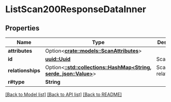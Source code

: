 # ListScan200ResponseDataInner

## Properties

Name | Type | Description | Notes
------------ | ------------- | ------------- | -------------
**attributes** | Option<[**crate::models::ScanAttributes**](ScanAttributes.md)> |  | [optional]
**id** | [**uuid::Uuid**](uuid::Uuid.md) | Scan ID | 
**relationships** | Option<[**::std::collections::HashMap<String, serde_json::Value>**](serde_json::Value.md)> | Scan relationships | [optional]
**r#type** | **String** |  | 

[[Back to Model list]](../README.md#documentation-for-models) [[Back to API list]](../README.md#documentation-for-api-endpoints) [[Back to README]](../README.md)


